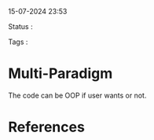 15-07-2024 23:53

Status : 

Tags : 

# Multi-Paradigm

The code can be OOP if user wants or not.

# References

